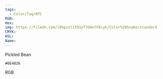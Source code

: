 ```yaml
---
tags:
  - Color/Tag/NTC
RGB:
Hex:
img: https://filedn.com/l0hpzxl1f01yT7GHxtF8cyk/Color%20Snake/standard_csv_to_svg/6E4826.svg
CMYK:
HSL:
Name:
---
```

Pickled Bean
```palette
#6E4826
```
RGB
